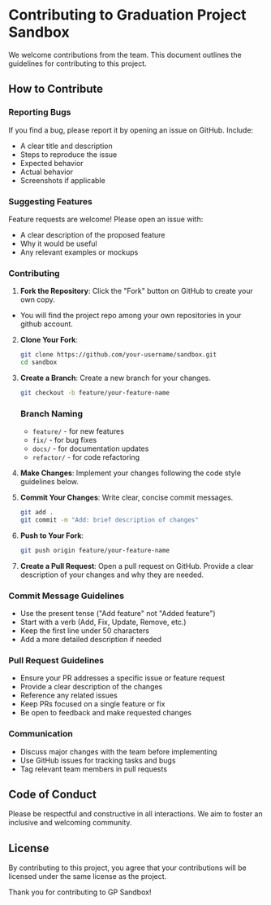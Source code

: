 # Contributing to Graduation Project Sandbox

We welcome contributions from the team. This document outlines the guidelines for contributing to this project.

## How to Contribute

### Reporting Bugs

If you find a bug, please report it by opening an issue on GitHub. Include:
- A clear title and description
- Steps to reproduce the issue
- Expected behavior
- Actual behavior
- Screenshots if applicable

### Suggesting Features

Feature requests are welcome! Please open an issue with:
- A clear description of the proposed feature
- Why it would be useful
- Any relevant examples or mockups

### Contributing

1. **Fork the Repository**: Click the "Fork" button on GitHub to create your own copy.
- You will find the project repo among your own repositories in your github account.


2. **Clone Your Fork**:
   ```bash
   git clone https://github.com/your-username/sandbox.git
   cd sandbox
   ```

3. **Create a Branch**: Create a new branch for your changes.
   ```bash
   git checkout -b feature/your-feature-name
   ```
   ### Branch Naming
   - `feature/` - for new features
   - `fix/` - for bug fixes
   - `docs/` - for documentation updates
   - `refactor/` - for code refactoring

4. **Make Changes**: Implement your changes following the code style guidelines below.

5. **Commit Your Changes**: Write clear, concise commit messages.
   ```bash
   git add .
   git commit -m "Add: brief description of changes"
   ```

6. **Push to Your Fork**:
   ```bash
   git push origin feature/your-feature-name
   ```

7. **Create a Pull Request**: Open a pull request on GitHub. Provide a clear description of your changes and why they are needed.

### Commit Message Guidelines

- Use the present tense ("Add feature" not "Added feature")
- Start with a verb (Add, Fix, Update, Remove, etc.)
- Keep the first line under 50 characters
- Add a more detailed description if needed

### Pull Request Guidelines

- Ensure your PR addresses a specific issue or feature request
- Provide a clear description of the changes
- Reference any related issues
- Keep PRs focused on a single feature or fix
- Be open to feedback and make requested changes

### Communication
   - Discuss major changes with the team before implementing
   - Use GitHub issues for tracking tasks and bugs
   - Tag relevant team members in pull requests

## Code of Conduct

Please be respectful and constructive in all interactions. We aim to foster an inclusive and welcoming community.

## License

By contributing to this project, you agree that your contributions will be licensed under the same license as the project.

Thank you for contributing to GP Sandbox!
